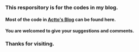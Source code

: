 ### This resporsitory is for the codes in my blog. 

#### Most of the code in [Actto's Blog](http://www.majinshou.cn) can be found here.

#### You are welcomed to give your suggestions and comments.


### Thanks for visiting.
